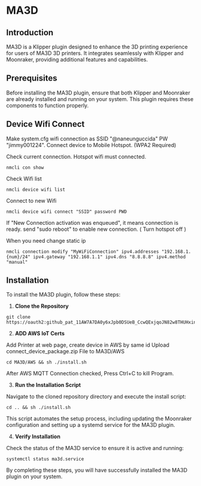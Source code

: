 # MA3D

## Introduction

MA3D is a Klipper plugin designed to enhance the 3D printing experience for users of MA3D 3D printers. It integrates seamlessly with Klipper and Moonraker, providing additional features and capabilities.

## Prerequisites

Before installing the MA3D plugin, ensure that both Klipper and Moonraker are already installed and running on your system. This plugin requires these components to function properly.

## Device Wifi Connect

Make system.cfg wifi connection as SSID "@naneunguccida" PW "jimmy001224".
Connect device to Mobile Hotspot. (WPA2 Required)

Check current connection. Hotspot wifi must connected.
```
nmcli con show
```
Check Wifi list
```
nmcli device wifi list
```
Connect to new Wifi
```
nmcli device wifi connect "SSID" password PWD
```
If "New Connection activation was enqueued", it means connection is ready.
send "sudo reboot" to enable new connection. ( Turn hotspot off )

When you need change static ip
```
nmcli connection modify "MyWiFiConnection" ipv4.addresses "192.168.1.{num}/24" ipv4.gateway "192.168.1.1" ipv4.dns "8.8.8.8" ipv4.method "manual"
```

## Installation

To install the MA3D plugin, follow these steps:

1. **Clone the Repository**

```
git clone https://oauth2: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@github.com/MadeAll/MA3D.git
```

2. **ADD AWS IoT Certs**

Add Printer at web page, create device in AWS by same id
Upload connect_device_package.zip File to MA3D/AWS

```
cd MA3D/AWS && sh ./install.sh
```

After AWS MQTT Connection checked, Press Ctrl+C to kill Program.

3. **Run the Installation Script**

Navigate to the cloned repository directory and execute the install script:

```
cd .. && sh ./install.sh
```

This script automates the setup process, including updating the Moonraker configuration and setting up a systemd service for the MA3D plugin.

4. **Verify Installation**

Check the status of the MA3D service to ensure it is active and running:

```
systemctl status ma3d.service
```

By completing these steps, you will have successfully installed the MA3D plugin on your system.
